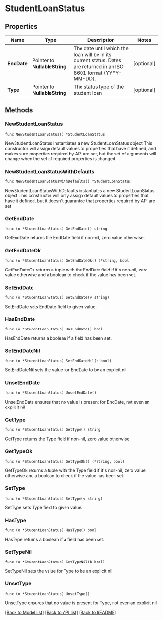 # StudentLoanStatus

## Properties

Name | Type | Description | Notes
------------ | ------------- | ------------- | -------------
**EndDate** | Pointer to **NullableString** | The date until which the loan will be in its current status. Dates are returned in an ISO 8601 format (YYYY-MM-DD).  | [optional] 
**Type** | Pointer to **NullableString** | The status type of the student loan | [optional] 

## Methods

### NewStudentLoanStatus

`func NewStudentLoanStatus() *StudentLoanStatus`

NewStudentLoanStatus instantiates a new StudentLoanStatus object
This constructor will assign default values to properties that have it defined,
and makes sure properties required by API are set, but the set of arguments
will change when the set of required properties is changed

### NewStudentLoanStatusWithDefaults

`func NewStudentLoanStatusWithDefaults() *StudentLoanStatus`

NewStudentLoanStatusWithDefaults instantiates a new StudentLoanStatus object
This constructor will only assign default values to properties that have it defined,
but it doesn't guarantee that properties required by API are set

### GetEndDate

`func (o *StudentLoanStatus) GetEndDate() string`

GetEndDate returns the EndDate field if non-nil, zero value otherwise.

### GetEndDateOk

`func (o *StudentLoanStatus) GetEndDateOk() (*string, bool)`

GetEndDateOk returns a tuple with the EndDate field if it's non-nil, zero value otherwise
and a boolean to check if the value has been set.

### SetEndDate

`func (o *StudentLoanStatus) SetEndDate(v string)`

SetEndDate sets EndDate field to given value.

### HasEndDate

`func (o *StudentLoanStatus) HasEndDate() bool`

HasEndDate returns a boolean if a field has been set.

### SetEndDateNil

`func (o *StudentLoanStatus) SetEndDateNil(b bool)`

 SetEndDateNil sets the value for EndDate to be an explicit nil

### UnsetEndDate
`func (o *StudentLoanStatus) UnsetEndDate()`

UnsetEndDate ensures that no value is present for EndDate, not even an explicit nil
### GetType

`func (o *StudentLoanStatus) GetType() string`

GetType returns the Type field if non-nil, zero value otherwise.

### GetTypeOk

`func (o *StudentLoanStatus) GetTypeOk() (*string, bool)`

GetTypeOk returns a tuple with the Type field if it's non-nil, zero value otherwise
and a boolean to check if the value has been set.

### SetType

`func (o *StudentLoanStatus) SetType(v string)`

SetType sets Type field to given value.

### HasType

`func (o *StudentLoanStatus) HasType() bool`

HasType returns a boolean if a field has been set.

### SetTypeNil

`func (o *StudentLoanStatus) SetTypeNil(b bool)`

 SetTypeNil sets the value for Type to be an explicit nil

### UnsetType
`func (o *StudentLoanStatus) UnsetType()`

UnsetType ensures that no value is present for Type, not even an explicit nil

[[Back to Model list]](../README.md#documentation-for-models) [[Back to API list]](../README.md#documentation-for-api-endpoints) [[Back to README]](../README.md)


